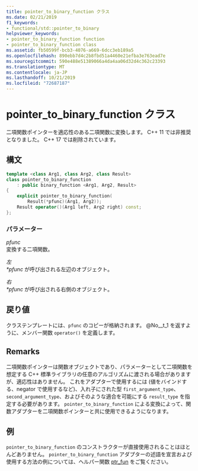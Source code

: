 ```yaml
---
title: pointer_to_binary_function クラス
ms.date: 02/21/2019
f1_keywords:
- functional/std::pointer_to_binary
helpviewer_keywords:
- pointer_to_binary_function function
- pointer_to_binary_function class
ms.assetid: fb50599f-bcb3-4076-a669-6dcc3eb189a5
ms.openlocfilehash: 890ebb7d4c2b8fbd51a4460e21efba3e763ead7e
ms.sourcegitcommit: 590e488e51389066a4da4aa06d32d4c362c23393
ms.translationtype: MT
ms.contentlocale: ja-JP
ms.lasthandoff: 10/21/2019
ms.locfileid: "72687187"
---
```

# <a name="pointer_to_binary_function-class"></a>pointer_to_binary_function クラス

二項関数ポインターを適応性のある二項関数に変換します。 C++ 11 では非推奨となりました。 C++ 17 では削除されています。

## <a name="syntax"></a>構文

```cpp
template <class Arg1, class Arg2, class Result>
class pointer_to_binary_function
    : public binary_function <Arg1, Arg2, Result>
{
    explicit pointer_to_binary_function(
        Result(*pfunc)(Arg1, Arg2));
    Result operator()(Arg1 left, Arg2 right) const;
};
```

### <a name="parameters"></a>パラメーター

*pfunc* \
変換する二項関数。

*左*\
*\*pfunc* が呼び出される左辺のオブジェクト。

*右*\
*\*pfunc* が呼び出される右側のオブジェクト。

## <a name="return-value"></a>戻り値

クラステンプレートには、`pfunc` のコピーが格納されます。 @No__t_1 を返すように、メンバー関数 `operator()` を定義します。

## <a name="remarks"></a>Remarks

二項関数ポインターは関数オブジェクトであり、パラメーターとして二項関数を想定する C++ 標準ライブラリの任意のアルゴリズムに渡される場合がありますが、適応性はありません。 これをアダプターで使用するには (値をバインドする、negator で使用するなど)、入れ子にされた型 `first_argument_type`、`second_argument_type`、およびそのような適合を可能にする `result_type` を指定する必要があります。 `pointer_to_binary_function` による変換によって、関数アダプターを二項関数ポインターと共に使用できるようになります。

## <a name="example"></a>例

`pointer_to_binary_function` のコンストラクターが直接使用されることはほとんどありません。 `pointer_to_binary_function` アダプターの述語を宣言および使用する方法の例については、ヘルパー関数 [ptr_fun](../standard-library/functional-functions.md#ptr_fun) をご覧ください。
